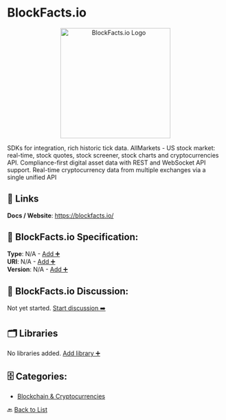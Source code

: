 # BlockFacts.io
<p align="center">
    <img width="256" src="https://raw.githubusercontent.com/apis-list/apis-list/main/apis/blockfacts-io/logo_256x256.png" alt="BlockFacts.io Logo"/>
</p>
SDKs for integration, rich historic tick data. AllMarkets - US stock market: real-time, stock quotes, stock screener, stock charts and cryptocurrencies
 API. Compliance-first digital asset data with REST and WebSocket API support. Real-time cryptocurrency data from multiple exchanges via a single unified API

##  🔗 Links
**Docs / Website**: https://blockfacts.io/

## 🧬 BlockFacts.io Specification:
**Type**: N/A - [Add ➕](https://github.com/apis-list/apis-list/edit/main/apis.yaml#L1959)  
**URI**: N/A - [Add ➕](https://github.com/apis-list/apis-list/edit/main/apis.yaml#L1959)  
**Version**: N/A - [Add ➕](https://github.com/apis-list/apis-list/edit/main/apis.yaml#L1959)

## 💬 BlockFacts.io Discussion:
Not yet started. [Start discussion ➡️](https://github.com/apis-list/apis-list/discussions/new)

## 🗂️ Libraries

No libraries added. [Add library ➕](https://github.com/apis-list/apis-list/edit/main/apis.yaml#L1959)    


## 🗄️ Categories:
- [Blockchain & Cryptocurrencies](https://github.com/apis-list/apis-list#blockchain--cryptocurrencies-)

🔙  [Back to List](https://github.com/apis-list/apis-list)
